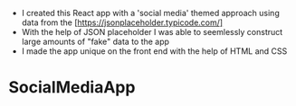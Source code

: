 - I created this React app with a 'social media' themed approach using data from the [https://jsonplaceholder.typicode.com/]
- With the help of JSON placeholder I was able to seemlessly construct large amounts of "fake" data to the app
- I made the app unique on the front end with the help of HTML and CSS


# SocialMediaApp
